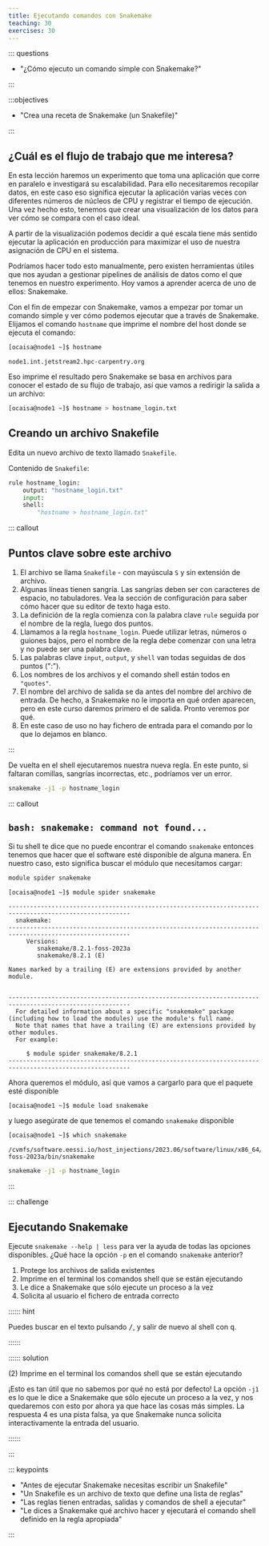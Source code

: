 ```yaml
---
title: Ejecutando comandos con Snakemake
teaching: 30
exercises: 30
---
```




::: questions


- "¿Cómo ejecuto un comando simple con Snakemake?"

:::



:::objectives


- "Crea una receta de Snakemake (un Snakefile)"

:::


## ¿Cuál es el flujo de trabajo que me interesa?

En esta lección haremos un experimento que toma una aplicación que corre en paralelo e
investigará su escalabilidad. Para ello necesitaremos recopilar datos, en este caso eso
significa ejecutar la aplicación varias veces con diferentes números de núcleos de CPU y
registrar el tiempo de ejecución. Una vez hecho esto, tenemos que crear una
visualización de los datos para ver cómo se compara con el caso ideal.

A partir de la visualización podemos decidir a qué escala tiene más sentido ejecutar la
aplicación en producción para maximizar el uso de nuestra asignación de CPU en el
sistema.

Podríamos hacer todo esto manualmente, pero existen herramientas útiles que nos ayudan a
gestionar pipelines de análisis de datos como el que tenemos en nuestro experimento. Hoy
vamos a aprender acerca de uno de ellos: Snakemake.

Con el fin de empezar con Snakemake, vamos a empezar por tomar un comando simple y ver
cómo podemos ejecutar que a través de Snakemake. Elijamos el comando `hostname` que
imprime el nombre del host donde se ejecuta el comando:

```bash
[ocaisa@node1 ~]$ hostname
```

```output
node1.int.jetstream2.hpc-carpentry.org
```

Eso imprime el resultado pero Snakemake se basa en archivos para conocer el estado de su
flujo de trabajo, así que vamos a redirigir la salida a un archivo:

```bash
[ocaisa@node1 ~]$ hostname > hostname_login.txt
```

## Creando un archivo Snakefile

Edita un nuevo archivo de texto llamado `Snakefile`.

Contenido de `Snakefile`:

```python
rule hostname_login:
    output: "hostname_login.txt"
    input:  
    shell:
        "hostname > hostname_login.txt"
```


::: callout


## Puntos clave sobre este archivo

1. El archivo se llama `Snakefile` - con mayúscula `S` y sin extensión de archivo.
1. Algunas líneas tienen sangría. Las sangrías deben ser con caracteres de espacio, no
   tabuladores. Vea la sección de configuración para saber cómo hacer que su editor de
   texto haga esto.
1. La definición de la regla comienza con la palabra clave `rule` seguida por el nombre
   de la regla, luego dos puntos.
1. Llamamos a la regla `hostname_login`. Puede utilizar letras, números o guiones bajos,
   pero el nombre de la regla debe comenzar con una letra y no puede ser una palabra
   clave.
1. Las palabras clave `input`, `output`, y `shell` van todas seguidas de dos puntos
   (":").
1. Los nombres de los archivos y el comando shell están todos en `"quotes"`.
1. El nombre del archivo de salida se da antes del nombre del archivo de entrada. De
   hecho, a Snakemake no le importa en qué orden aparecen, pero en este curso daremos
   primero el de salida. Pronto veremos por qué.
1. En este caso de uso no hay fichero de entrada para el comando por lo que lo dejamos
   en blanco.

:::


De vuelta en el shell ejecutaremos nuestra nueva regla. En este punto, si faltaran
comillas, sangrías incorrectas, etc., podríamos ver un error.

```bash
snakemake -j1 -p hostname_login
```


::: callout


## `bash: snakemake: command not found...`

Si tu shell te dice que no puede encontrar el comando `snakemake` entonces tenemos que
hacer que el software esté disponible de alguna manera. En nuestro caso, esto significa
buscar el módulo que necesitamos cargar:

```bash
module spider snakemake
```

```output
[ocaisa@node1 ~]$ module spider snakemake

--------------------------------------------------------------------------------------------------------
  snakemake:
--------------------------------------------------------------------------------------------------------
     Versions:
        snakemake/8.2.1-foss-2023a
        snakemake/8.2.1 (E)

Names marked by a trailing (E) are extensions provided by another module.


--------------------------------------------------------------------------------------------------------
  For detailed information about a specific "snakemake" package (including how to load the modules) use the module's full name.
  Note that names that have a trailing (E) are extensions provided by other modules.
  For example:

     $ module spider snakemake/8.2.1
--------------------------------------------------------------------------------------------------------
```

Ahora queremos el módulo, así que vamos a cargarlo para que el paquete esté disponible

```bash
[ocaisa@node1 ~]$ module load snakemake
```

y luego asegúrate de que tenemos el comando `snakemake` disponible

```bash
[ocaisa@node1 ~]$ which snakemake
```

```output
/cvmfs/software.eessi.io/host_injections/2023.06/software/linux/x86_64/amd/zen3/software/snakemake/8.2.1-foss-2023a/bin/snakemake
```

```bash
snakemake -j1 -p hostname_login
```

:::



::: challenge

## Ejecutando Snakemake

Ejecute `snakemake --help | less` para ver la ayuda de todas las opciones disponibles.
¿Qué hace la opción `-p` en el comando `snakemake` anterior?

1. Protege los archivos de salida existentes
1. Imprime en el terminal los comandos shell que se están ejecutando
1. Le dice a Snakemake que sólo ejecute un proceso a la vez
1. Solicita al usuario el fichero de entrada correcto

:::::: hint

Puedes buscar en el texto pulsando <kbd>/</kbd>, y salir de nuevo al shell con
<kbd>q</kbd>.

::::::



:::::: solution

(2) Imprime en el terminal los comandos shell que se están ejecutando

¡Esto es tan útil que no sabemos por qué no está por defecto! La opción `-j1` es lo que
le dice a Snakemake que sólo ejecute un proceso a la vez, y nos quedaremos con esto por
ahora ya que hace las cosas más simples. La respuesta 4 es una pista falsa, ya que
Snakemake nunca solicita interactivamente la entrada del usuario.

::::::


:::



::: keypoints


- "Antes de ejecutar Snakemake necesitas escribir un Snakefile"
- "Un Snakefile es un archivo de texto que define una lista de reglas"
- "Las reglas tienen entradas, salidas y comandos de shell a ejecutar"
- "Le dices a Snakemake qué archivo hacer y ejecutará el comando shell definido en la
  regla apropiada"

:::


